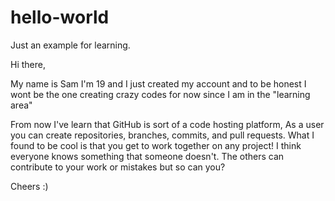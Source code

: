 # hello-world
Just an example for learning.

Hi there, 

My name is Sam I'm 19 and I just created my account and to be honest
I wont be the one creating crazy codes for now since I am in the "learning area"

From now I've learn that GitHub is sort of a code hosting platform,
As a user you can create repositories, branches, commits, and pull requests.
What I found to be cool is that you get to work together on any project!
I think everyone knows something that someone doesn't.
The others can contribute to your work or mistakes but so can you? 

Cheers :)
